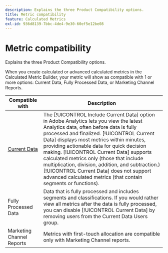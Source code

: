 ```yaml
---
description: Explains the three Product Compatibility options.
title: Metric compatibility
feature: Calculated Metrics
exl-id: 936d8139-7bbc-4de4-9e30-60ef5e12be08
---
```

# Metric compatibility

Explains the three Product Compatibility options.

When you create calculated or advanced calculated metrics in the Calculated Metric Builder, your metric will show as compatible with 1 or more options: Current Data, Fully Processed Data, or Marketing Channel Reports.

| Compatible with | Description |
| --- | --- |
| [Current Data](https://experienceleague.adobe.com/docs/analytics/analyze/reports-analytics/current-data.html) | The [!UICONTROL Include Current Data] option in Adobe Analytics lets you view the latest Analytics data, often before data is fully processed and finalized. [!UICONTROL Current Data] displays most metrics within minutes, providing actionable data for quick decision making. [!UICONTROL Current Data] supports calculated metrics only (those that include multiplication, division, addition, and subtraction.) [!UICONTROL Current Data] does not support advanced calculated metrics (that contain segments or functions). |
| Fully Processed Data | Data that is fully processed and includes segments and classifications. If you would rather view all metrics after the data is fully processed, you can disable [!UICONTROL Current Data] by removing users from the Current Data Users group. |
| Marketing Channel Reports | Metrics with first-touch allocation are compatible only with Marketing Channel reports. |